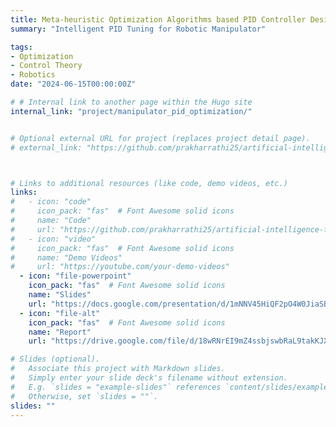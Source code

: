 ```yaml
---
title: Meta-heuristic Optimization Algorithms based PID Controller Design for a 5-DOF Robotic Manipulator
summary: "Intelligent PID Tuning for Robotic Manipulator"

tags:
- Optimization
- Control Theory
- Robotics
date: "2024-06-15T00:00:00Z"

# # Internal link to another page within the Hugo site
internal_link: "project/manipulator_pid_optimization/"


# Optional external URL for project (replaces project detail page).
# external_link: "https://github.com/prakharrathi25/artificial-intelligence-for-trading"



# Links to additional resources (like code, demo videos, etc.)
links:
#   - icon: "code"
#     icon_pack: "fas"  # Font Awesome solid icons
#     name: "Code"
#     url: "https://github.com/prakharrathi25/artificial-intelligence-for-trading"
#   - icon: "video"
#     icon_pack: "fas"  # Font Awesome solid icons
#     name: "Demo Videos"
#     url: "https://youtube.com/your-demo-videos"
  - icon: "file-powerpoint"
    icon_pack: "fas"  # Font Awesome solid icons
    name: "Slides"
    url: "https://docs.google.com/presentation/d/1mNNV45HiQF2pO4W0JiaSBDtBOCeQccra/edit#slide=id.p1"
  - icon: "file-alt"
    icon_pack: "fas"  # Font Awesome solid icons
    name: "Report"
    url: "https://drive.google.com/file/d/18wRNrEI9mZ4ssbjswbRaL9takKJXozxU/view"

# Slides (optional).
#   Associate this project with Markdown slides.
#   Simply enter your slide deck's filename without extension.
#   E.g. `slides = "example-slides"` references `content/slides/example-slides.md`.
#   Otherwise, set `slides = ""`.
slides: ""
---
```

